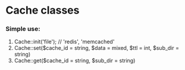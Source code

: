 # Cache classes

### Simple use:
1. Cache::init('file'); // 'redis', 'memcached'
2. Cache::set($cache_id = string, $data = mixed, $ttl = int, $sub_dir = string)
3. Cache::get($cache_id = string, $sub_dir = string)
